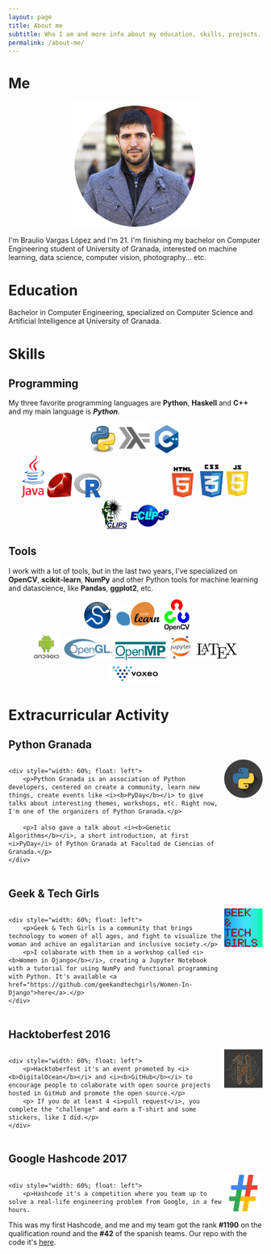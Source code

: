 ```yaml
---
layout: page
title: About me
subtitle: Who I am and more info about my education, skills, projects... 
permalink: /about-me/
---
```


# Me

<img src="/assets/images/me.png" alt="Braulio Vargas López" style="width: 50%; margin-left: 25%">

I'm Braulio Vargas López and I'm 21. I'm finishing my bachelor on Computer Engineering student of University of Granada, interested on machine learning, data science, computer vision, photography... etc.

# Education

Bachelor in Computer Engineering, specialized on Computer Science and Artificial Intelligence at University of Granada.

# Skills
## Programming
My three favorite programming languages are __Python__, __Haskell__ and __C++__ and my main language is ___Python___.
<div style="text-align: center; width: 100%">
    <img src="/assets/images/python.png" alt="Python" class="language" style="width: 11%;"/>
    <img src="/assets/images/haskell.png" alt="Haskell" class="language" style="width: 12%;"/>
    <img src="/assets/images/cpp.png" alt="C++" class="language" style="width: 12%;"/>
</div>
<div style="text-align: center; width: 100%">
    <div>
        <img src="/assets/images/java.png" alt="Java" class="language" style="width: 9%; text-align: left"/>
        <img src="/assets/images/ruby.png" alt="Ruby" class="language" style="width: 10%; text-align: left"/>
        <img src="/assets/images/Rlogo.png" alt="R" class="language" style="width: 11%; text-align: left; margin-right: 25%"/>
        <img src="/assets/images/HTML5.png" alt="HTML" class="language" style="width: 12%; text-align: right"/>
        <img src="/assets/images/css3-logo.png" alt="CSS" class="language" style="width: 9.2%; text-align: right"/>
        <img src="/assets/images/javascript.png" alt="JavaScript" class="language" style="width: 9.5%; text-align: right"/>
    </div>
</div>
<div style="text-align: center; width: 100%">
    <img src="/assets/images/clips.gif" alt="CLIPS" class="language" style="width: 10%;"/>
    <img src="/assets/images/eclipse.png" alt="ECLiPSe" class="language" style="width: 16%;"/>
</div>

## Tools

I work with a lot of tools, but in the last two years, I've specialized on __OpenCV__, __scikit-learn__, __NumPy__ and other Python tools for machine learning and datascience, like __Pandas__, __ggplot2__, etc.

<div style="text-align: center; width: 100%">
    <img src="/assets/images/scipy.png" alt="SciPy" class="language" style="width: 13%;"/>
    <img src="/assets/images/scikit-learn-logo.png" alt="scikit-learn" class="language" style="width: 18%;"/>
    <img src="/assets/images/opencv.png" alt="C++" class="language" style="width: 10%;"/>
</div>

<div style="text-align: center; width: 100%">
    <div>
        <img src="/assets/images/android-logo.png" alt="Android" class="language" style="width: 11%"/>
        <img src="/assets/images/opengl.png" alt="opengl" class="language" style="width: 20%"/>
        <img src="/assets/images/openmp.gif" alt="openmp" class="language" style="width: 20%;"/>
        <img src="/assets/images/jupyter.png" alt="Jupyter" class="language" style="width: 10%"/>
        <img src="/assets/images/latex.png" alt="LaTeX" class="language" style="width: 17%"/>
        <img src="/assets/images/voxeo.png" alt="Voxeo" class="language" style="width: 20%"/>
    </div>
</div>

# Extracurricular Activity

## Python Granada
<div style="width: 100%; display: inline-block;">
    <a href="https://www.python-granada.es"><img src="/assets/images/python-granada.png" alt="Python Granada" style="width: 15%; float: right"></a>

    <div style="width: 60%; float: left">
        <p>Python Granada is an association of Python developers, centered on create a community, learn new things, create events like <i><b>PyDay</b></i> to give talks about interesting themes, workshops, etc. Right now, I'm one of the organizers of Python Granada.</p>

        <p>I also gave a talk about <i><b>Genetic Algorithms</b></i>, a short introduction, at first <i>PyDay</i> of Python Granada at Facultad de Ciencias of Granada.</p>
    </div>
</div>

## Geek & Tech Girls

<div style="width: 100%; display: inline-block;">
    <a href="https://geekandtechgirls.github.io/"><img src="/assets/images/gtg.png" alt="Geek & Tech Girls" style="width: 15%; float: right"></a>

    <div style="width: 60%; float: left">
        <p>Geek & Tech Girls is a community that brings technology to women of all ages, and fight to visualize the woman and achive an egalitarian and inclusive society.</p>
        <p>I colaborate with them in a workshop called <i><b>Women in Django</b></i>, creating a Jupyter Notebook with a tutorial for using NumPy and functional programming with Python. It's available <a href="https://github.com/geekandtechgirls/Women-In-Django">here</a>.</p>
    </div>
</div>

## Hacktoberfest 2016

<div style="width: 100%; display: inline-block;">
    <a href="https://hacktoberfest.digitalocean.com/"><img src="/assets/images/hacktoberfest.png" alt="Hacktoberfest 2016" style="width: 15%; float: right"></a>

    <div style="width: 60%; float: left">
        <p>Hacktoberfest it's an event promoted by <i><b>DigitalOcean</b></i> and <i><b>GitHub</b></i> to encourage people to colaborate with open source projects hosted in GitHub and promote the open source.</p> 
        <p> If you do at least 4 <i>pull request</i>, you complete the "challenge" and earn a T-shirt and some stickers, like I did.</p>
    </div>
</div>

## Google Hashcode 2017

<div style="width: 100%; display: inline-block;">
    <a href="https://hashcode.withgoogle.com/"><img src="/assets/images/hashcode.png" alt="Google Hashcode 2017" style="width: 15%; float: right"></a>

    <div style="width: 60%; float: left">
        <p>Hashcode it's a competition where you team up to solve a real-life engineering problem from Google, in a few hours.
</p> 
        <p>This was my first Hashcode, and me and my team got the rank <b>#1190</b> on the qualification round and the <b>#42</b> of the spanish teams. Our repo with the code it's <a href="https://github.com/erseco/google_hashcode_2017">here</a>.</p>
    </div>
</div>